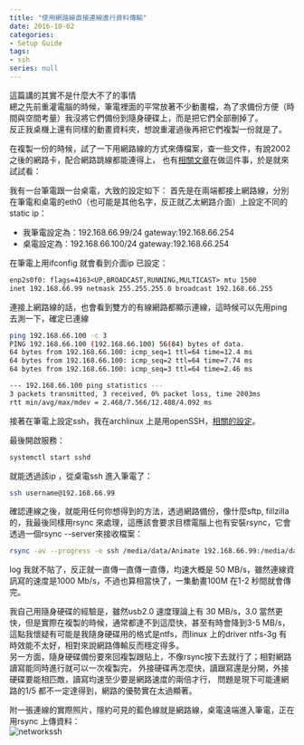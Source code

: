 ```yaml
---
title: "使用網路線直接連線進行資料傳輸"
date: 2016-10-02
categories:
- Setup Guide
tags:
- ssh
series: null
---
```


這篇講的其實不是什麼大不了的事情  
總之先前重灌電腦的時候，筆電裡面的平常放著不少動畫檔，為了求備份方便（時間與空間考量）我沒將它們備份到隨身硬碟上，而是把它們全部刪掉了。   
反正我桌機上還有同樣的動畫資料夾，想說重灌過後再把它們複製一份就是了。  
<!--more-->

在複製一份的時候，試了一下用網路線的方式來傳檔案，查一些文件，有說2002 之後的網路卡，配合網路跳線都能連得上，
也有[相關文章](http://askubuntu.com/questions/22835/how-to-network-two-ubuntu-computers-using-ethernet-without-a-router)在做這件事，於是就來試試看：   

我有一台筆電跟一台桌電，大致的設定如下： 首先是在兩端都接上網路線，分別在筆電和桌電的eth0（也可能是其他名字，反正就乙太網路介面）上設定不同的static ip：  

* 我筆電設定為：192.168.66.99/24 gateway:192.168.66.254   
* 桌電設定為：192.168.66.100/24 gateway:192.168.66.254   

在筆電上用ifconfig 就會看到介面ip 已設定：   
```txt
enp2s0f0: flags=4163<UP,BROADCAST,RUNNING,MULTICAST> mtu 1500
inet 192.168.66.99 netmask 255.255.255.0 broadcast 192.168.66.255
```
連接上網路線的話，也會看到雙方的有線網路都顯示連線，這時候可以先用ping 去測一下，確定已連線  
```bash
ping 192.168.66.100 -c 3
PING 192.168.66.100 (192.168.66.100) 56(84) bytes of data.
64 bytes from 192.168.66.100: icmp_seq=1 ttl=64 time=12.4 ms
64 bytes from 192.168.66.100: icmp_seq=2 ttl=64 time=7.74 ms
64 bytes from 192.168.66.100: icmp_seq=3 ttl=64 time=2.46 ms

--- 192.168.66.100 ping statistics ---
3 packets transmitted, 3 received, 0% packet loss, time 2003ms
rtt min/avg/max/mdev = 2.468/7.566/12.488/4.092 ms
```

接著在筆電上設定ssh，我在archlinux 上是用openSSH，[相關的設定](http://smalldd.pixnet.net/blog/post/24627330-arch-linux-%E5%AE%89%E8%A3%9D-openssh)。

最後開啟服務：  
```bash
systemctl start sshd
```
就能透過該ip ，從桌電ssh 進入筆電了：  
```bash
ssh username@192.168.66.99
```

確認連線之後，就能用任何你想得到的方法，透過網路備份，像什麼sftp, fillzilla 的，我最後同樣用rsync 來處理，這應該會要求目標電腦上也有安裝rsync，它會透過一個rsync --server來接收檔案：  
```bash
rsync -av --progress -e ssh /media/data/Animate 192.168.66.99:/media/data
```

log 我就不貼了，反正就一直傳一直傳一直傳，均速大概是 50 MB/s，雖然連線資訊寫的速度是1000 Mb/s，不過也算相當快了，一集動畫100M 在1-2 秒間就會傳完。  

我自己用隨身硬碟的經驗是，雖然usb2.0 速度理論上有 30 MB/s，3.0 當然更快，但是實際在複製的時候，通常都達不到這麼快，甚至有時會降到3-5 MB/s，
這點我懷疑有可能是我隨身硬碟用的格式是ntfs，而linux 上的driver ntfs-3g 有時效能不太好，相對來說網路傳輸反而穩定得多。  
另一方面，隨身硬碟備份要來回複製跟貼上，不像rsync按下去就行了；相對網路讀寫能同時進行就可以一次複製完，
外接硬碟再怎麼快，讀跟寫還是分開，外接硬碟要能相匹敵，讀寫均速至少要是網路速度的兩倍才行，
問題是現下可能連網路的1/5 都不一定達得到，網路的優勢實在太過顯著。  

附一張連線的實際照片，隱約可見的藍色線就是網路線，桌電遠端進入筆電，正在用rsync 上傳資料：   
![networkssh](/images/posts/DSC_0119.jpg) 